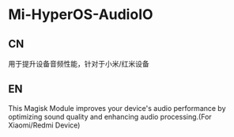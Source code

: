 # Mi-HyperOS-AudioIO

## CN    
用于提升设备音频性能，针对于小米/红米设备    

## EN    
This Magisk Module improves your device's audio performance by optimizing sound quality and enhancing audio processing.(For Xiaomi/Redmi Device)
